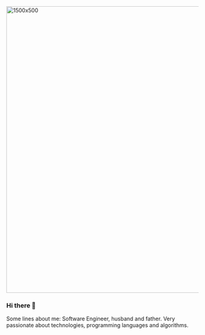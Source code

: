 <img width="750" alt="1500x500" src="https://user-images.githubusercontent.com/1327480/97555846-ed4fea80-19d8-11eb-940b-75d2b41d7ed4.png">

### Hi there 👋

Some lines about me:
Software Engineer, husband and father.
Very passionate about technologies, programming languages and algorithms.

<!--
**YounesCheikh/YounesCheikh** is a ✨ _special_ ✨ repository because its `README.md` (this file) appears on your GitHub profile.

Here are some ideas to get you started:

- 🔭 I’m currently working on ...
- 🌱 I’m currently learning ...
- 👯 I’m looking to collaborate on ...
- 🤔 I’m looking for help with ...
- 💬 Ask me about ...
- 📫 How to reach me: ...
- 😄 Pronouns: ...
- ⚡ Fun fact: ...
-->
